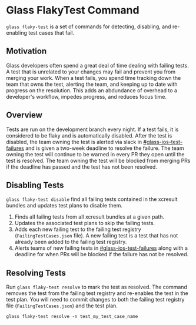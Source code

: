 # **Glass FlakyTest Command**

`glass flaky-test` is a set of commands for detecting, disabling, and re-enabling test cases that fail.

##  Motivation

Glass developers often spend a great deal of time dealing with failing tests. A test that is unrelated to your changes may fail and prevent you from merging your work. When a test fails, you spend time tracking down the team that owns the test, alerting the team, and keeping up to date with progress on the resolution. This adds an abdundance of overhead to a developer's workflow, impedes progress, and reduces focus time.

## Overview

Tests are run on the development branch every night. If a test fails, it is considered to be flaky and is automatically disabled. After the test is disabled, the team owning the test is alerted via slack in [#glass-ios-test-failures](https://walmart.slack.com/archives/C05BZS3QMSR) and is given a two-week deadline to resolve the failure. The team owning the test will continue to be warned in every PR they open until the test is resolved. The team owning the test will be blocked from merging PRs if the deadline has passed and the test has not been resolved.

## Disabling Tests

`glass flaky-test disable` find all failing tests contained in the xcresult bundles and updates test plans to disable them.

1. Finds all failing tests from all xcresult bundles at a given path.
2. Updates the associated test plans to skip the failing tests.
3. Adds each new failing test to the failing test registry (`FailingTestCases.json` file). A new failing test is a test that has not already been added to the failing test registry.
4. Alerts teams of new failing tests in [#glass-ios-test-failures](https://walmart.slack.com/archives/C05BZS3QMSR) along with a deadline for when PRs will be blocked if the failure has not be resolved.

## Resolving Tests

Run `glass flaky-test resolve` to mark the test as resolved. The command removes the test from the failing test registry and re-enables the test in the test plan. You will need to commit changes to both the failing test registry file (`FailingTestCases.json`) and the test plan.

```
glass flaky-test resolve -n test_my_test_case_name
```